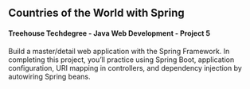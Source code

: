 ## Countries of the World with Spring
#### Treehouse Techdegree - Java Web Development - Project 5
Build a master/detail web application with the Spring Framework. In completing this project, you’ll practice using Spring Boot, application configuration, URI mapping in controllers, and dependency injection by autowiring Spring beans.
